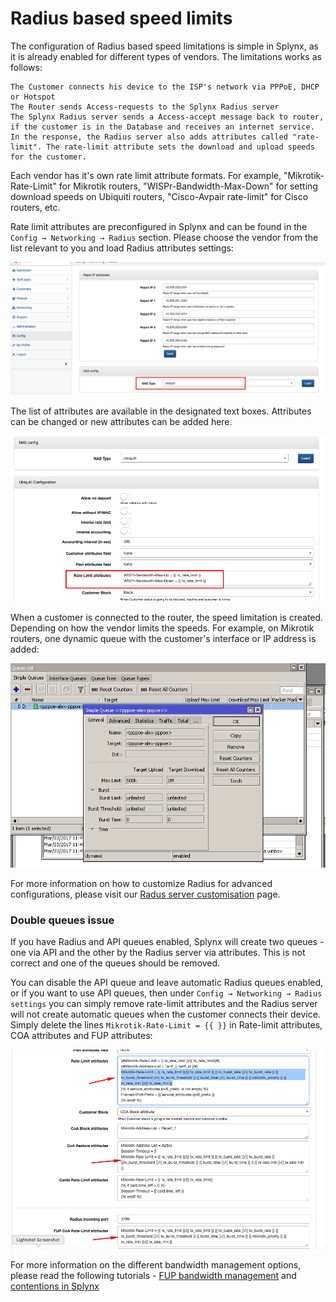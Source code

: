 Radius based speed limits
==========

The configuration of Radius based speed limitations is simple in Splynx, as it is already enabled for different types of vendors. The limitations works as follows:

    The Customer connects his device to the ISP's network via PPPoE, DHCP or Hotspot
    The Router sends Access-requests to the Splynx Radius server
    The Splynx Radius server sends a Access-accept message back to router, if the customer is in the Database and receives an internet service. In the response, the Radius server also adds attributes called "rate-limit". The rate-limit attribute sets the download and upload speeds for the customer.

Each vendor has it's own rate limit attribute formats. For example, "Mikrotik-Rate-Limit" for Mikrotik routers, "WISPr-Bandwidth-Max-Down" for setting download speeds on Ubiquiti routers, "Cisco-Avpair rate-limit" for Cisco routers, etc.

Rate limit attributes are preconfigured in Splynx and can be found in the `Config → Networking → Radius` section. Please choose the vendor from the list relevant to you and load Radius attributes settings:

![NAS type](nas_type.png)


The list of attributes are available in the designated text boxes. Attributes can be changed or new attributes can be added here.

![Rate limit](rate_limit.png)

When a customer is connected to the router, the speed limitation is created. Depending on how the vendor limits the speeds. For example, on Mikrotik routers, one dynamic queue with the customer's interface or IP address is added:

![PPPoE queue](PPPoE_queue.png)


For more information on how to customize Radius for advanced configurations, please visit our  [Radus server customisation](networking/radius_customization/radius_customization.md) page.


### Double queues issue

If you have Radius and API queues enabled, Splynx will create two queues - one via API and the other by the Radius server via attributes. This is not correct and one of the queues should be removed.

You can disable the API queue and leave automatic Radius queues enabled, or if you want to use API queues, then under `Config → Networking → Radius settings` you can simply remove rate-limit attributes and the Radius server will not create automatic queues when the customer connects their device. Simply delete the lines `Mikrotik-Rate-Limit = {{ }}` in Rate-limit attributes, COA attributes and FUP attributes:

![Rate limit](remove_ratelimit.png)


For more information on the different bandwidth management options, please read the following tutorials - [FUP bandwidth management](networking/fup/fup.md) and [contentions in Splynx](networking/contentions/ccontentions.md)
